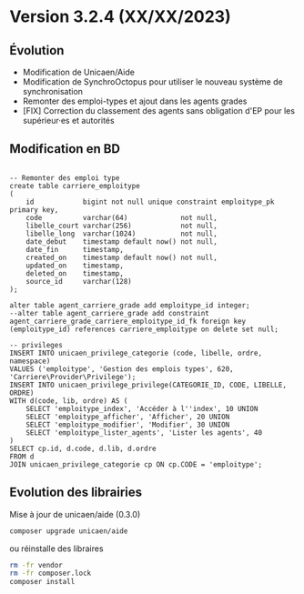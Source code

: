 Version 3.2.4 (XX/XX/2023)
====

Évolution
---
- Modification de Unicaen/Aide
- Modification de SynchroOctopus pour utiliser le nouveau système de synchronisation
- Remonter des emploi-types et ajout dans les agents grades
- [FIX] Correction du classement des agents sans obligation d'EP pour les supérieur·es et autorités 

Modification en BD
---

```postgresql

-- Remonter des emploi type
create table carriere_emploitype
(
    id            bigint not null unique constraint emploitype_pk primary key,
    code          varchar(64)             not null,
    libelle_court varchar(256)            not null,
    libelle_long  varchar(1024)           not null,
    date_debut    timestamp default now() not null,
    date_fin      timestamp,
    created_on    timestamp default now() not null,
    updated_on    timestamp,
    deleted_on    timestamp,
    source_id     varchar(128)
);

alter table agent_carriere_grade add emploitype_id integer;
--alter table agent_carriere_grade add constraint agent_carriere_grade_carriere_emploitype_id_fk foreign key (emploitype_id) references carriere_emploitype on delete set null;

-- privileges
INSERT INTO unicaen_privilege_categorie (code, libelle, ordre, namespace)
VALUES ('emploitype', 'Gestion des emplois types', 620, 'Carriere\Provider\Privilege');
INSERT INTO unicaen_privilege_privilege(CATEGORIE_ID, CODE, LIBELLE, ORDRE)
WITH d(code, lib, ordre) AS (
    SELECT 'emploitype_index', 'Accéder à l''index', 10 UNION
    SELECT 'emploitype_afficher', 'Afficher', 20 UNION
    SELECT 'emploitype_modifier', 'Modifier', 30 UNION
    SELECT 'emploitype_lister_agents', 'Lister les agents', 40
)
SELECT cp.id, d.code, d.lib, d.ordre
FROM d
JOIN unicaen_privilege_categorie cp ON cp.CODE = 'emploitype';

```

Evolution des librairies 
---

Mise à jour de unicaen/aide (0.3.0)
```bash
composer upgrade unicaen/aide
```

ou réinstalle des libraires 
```bash
rm -fr vendor
rm -fr composer.lock
composer install
```

